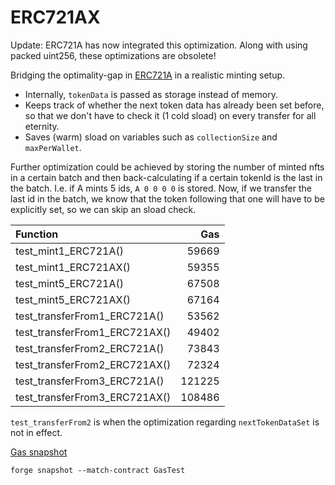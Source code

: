 # ERC721AX

Update:
ERC721A has now integrated this optimization. Along with using packed uint256, these optimizations are obsolete!

Bridging the optimality-gap in [ERC721A](https://github.com/chiru-labs/ERC721A) in a realistic minting setup.

- Internally, `tokenData` is passed as storage instead of memory.
- Keeps track of whether the next token data has already been set before, so that we don't have to check it (1 cold sload) on every transfer for all eternity.
- Saves (warm) sload on variables such as `collectionSize` and `maxPerWallet`.

Further optimization could be achieved by storing the number of minted nfts in a certain batch and then back-calculating if a certain tokenId is the last in the batch. I.e. if A mints 5 ids, `A 0 0 0 0` is stored. Now, if we transfer the last id in the batch, we know that the token following that one will have to be explicitly set, so we can skip an sload check.

| Function                      |    Gas |
| :---------------------------- | -----: |
| test_mint1_ERC721A()          |  59669 |
| test_mint1_ERC721AX()         |  59355 |
| test_mint5_ERC721A()          |  67508 |
| test_mint5_ERC721AX()         |  67164 |
| test_transferFrom1_ERC721A()  |  53562 |
| test_transferFrom1_ERC721AX() |  49402 |
| test_transferFrom2_ERC721A()  |  73843 |
| test_transferFrom2_ERC721AX() |  72324 |
| test_transferFrom3_ERC721A()  | 121225 |
| test_transferFrom3_ERC721AX() | 108486 |

`test_transferFrom2` is when the optimization regarding `nextTokenDataSet` is not in effect.

[Gas snapshot](.gas-snapshot)

```
forge snapshot --match-contract GasTest
```
